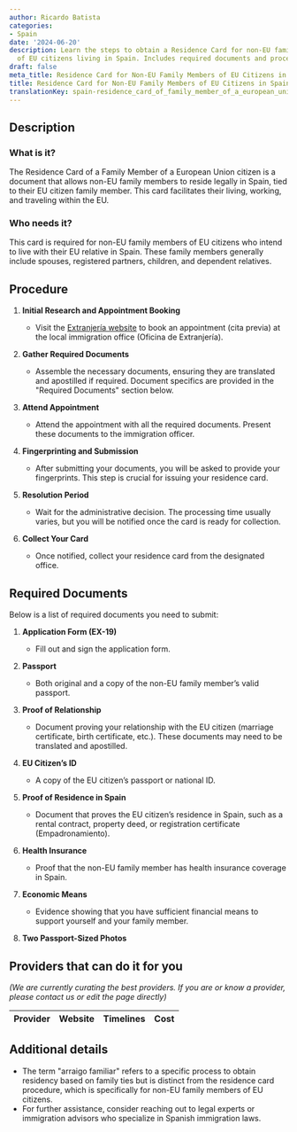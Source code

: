 ```yaml
---
author: Ricardo Batista
categories:
- Spain
date: '2024-06-20'
description: Learn the steps to obtain a Residence Card for non-EU family members
  of EU citizens living in Spain. Includes required documents and procedures.
draft: false
meta_title: Residence Card for Non-EU Family Members of EU Citizens in Spain
title: Residence Card for Non-EU Family Members of EU Citizens in Spain
translationKey: spain-residence_card_of_family_member_of_a_european_union_citizen
---
```


## Description
### What is it?
The Residence Card of a Family Member of a European Union citizen is a document that allows non-EU family members to reside legally in Spain, tied to their EU citizen family member. This card facilitates their living, working, and traveling within the EU.

### Who needs it?
This card is required for non-EU family members of EU citizens who intend to live with their EU relative in Spain. These family members generally include spouses, registered partners, children, and dependent relatives.

## Procedure

1. **Initial Research and Appointment Booking**
   - Visit the [Extranjería website](https://sede.administracionespublicas.gob.es) to book an appointment (cita previa) at the local immigration office (Oficina de Extranjería).

2. **Gather Required Documents**
   - Assemble the necessary documents, ensuring they are translated and apostilled if required. Document specifics are provided in the "Required Documents" section below.

3. **Attend Appointment**
   - Attend the appointment with all the required documents. Present these documents to the immigration officer.

4. **Fingerprinting and Submission**
   - After submitting your documents, you will be asked to provide your fingerprints. This step is crucial for issuing your residence card.

5. **Resolution Period**
   - Wait for the administrative decision. The processing time usually varies, but you will be notified once the card is ready for collection.

6. **Collect Your Card**
   - Once notified, collect your residence card from the designated office.

## Required Documents
Below is a list of required documents you need to submit:

1. **Application Form (EX-19)**
   - Fill out and sign the application form.

2. **Passport**
   - Both original and a copy of the non-EU family member’s valid passport.

3. **Proof of Relationship**
   - Document proving your relationship with the EU citizen (marriage certificate, birth certificate, etc.). These documents may need to be translated and apostilled.

4. **EU Citizen’s ID**
   - A copy of the EU citizen’s passport or national ID.

5. **Proof of Residence in Spain**
   - Document that proves the EU citizen’s residence in Spain, such as a rental contract, property deed, or registration certificate (Empadronamiento).

6. **Health Insurance**
   - Proof that the non-EU family member has health insurance coverage in Spain.

7. **Economic Means**
   - Evidence showing that you have sufficient financial means to support yourself and your family member.

8. **Two Passport-Sized Photos**

## Providers that can do it for you
_(We are currently curating the best providers. If you are or know a provider, please contact us or edit the page directly)_

| Provider        |     Website     |     Timelines    |       Cost      |
| --------------- | --------------- |  :-------------: | :-------------: |

## Additional details
- The term "arraigo familiar" refers to a specific process to obtain residency based on family ties but is distinct from the residence card procedure, which is specifically for non-EU family members of EU citizens.
- For further assistance, consider reaching out to legal experts or immigration advisors who specialize in Spanish immigration laws.
